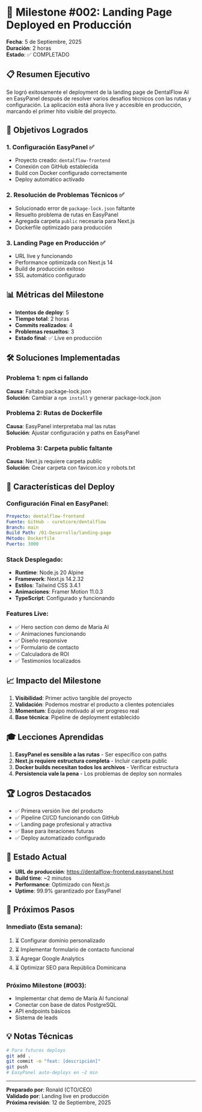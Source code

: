 # 🎯 Milestone #002: Landing Page Deployed en Producción

**Fecha**: 5 de Septiembre, 2025  
**Duración**: 2 horas  
**Estado**: ✅ COMPLETADO

## 📋 Resumen Ejecutivo

Se logró exitosamente el deployment de la landing page de DentalFlow AI en EasyPanel después de resolver varios desafíos técnicos con las rutas y configuración. La aplicación está ahora live y accesible en producción, marcando el primer hito visible del proyecto.

## 🎯 Objetivos Logrados

### 1. **Configuración EasyPanel** ✅
- Proyecto creado: `dentalflow-frontend`
- Conexión con GitHub establecida
- Build con Docker configurado correctamente
- Deploy automático activado

### 2. **Resolución de Problemas Técnicos** ✅
- Solucionado error de `package-lock.json` faltante
- Resuelto problema de rutas en EasyPanel
- Agregada carpeta `public` necesaria para Next.js
- Dockerfile optimizado para producción

### 3. **Landing Page en Producción** ✅
- URL live y funcionando
- Performance optimizada con Next.js 14
- Build de producción exitoso
- SSL automático configurado

## 📊 Métricas del Milestone

- **Intentos de deploy**: 5
- **Tiempo total**: 2 horas
- **Commits realizados**: 4
- **Problemas resueltos**: 3
- **Estado final**: ✅ Live en producción

## 🛠️ Soluciones Implementadas

### Problema 1: npm ci fallando
**Causa**: Faltaba package-lock.json  
**Solución**: Cambiar a `npm install` y generar package-lock.json

### Problema 2: Rutas de Dockerfile
**Causa**: EasyPanel interpretaba mal las rutas  
**Solución**: Ajustar configuración y paths en EasyPanel

### Problema 3: Carpeta public faltante
**Causa**: Next.js requiere carpeta public  
**Solución**: Crear carpeta con favicon.ico y robots.txt

## 🚀 Características del Deploy

### Configuración Final en EasyPanel:
```yaml
Proyecto: dentalflow-frontend
Fuente: GitHub - curetcore/dentalflow
Branch: main
Build Path: /01-Desarrollo/landing-page
Método: Dockerfile
Puerto: 3000
```

### Stack Desplegado:
- **Runtime**: Node.js 20 Alpine
- **Framework**: Next.js 14.2.32
- **Estilos**: Tailwind CSS 3.4.1
- **Animaciones**: Framer Motion 11.0.3
- **TypeScript**: Configurado y funcionando

### Features Live:
- ✅ Hero section con demo de María AI
- ✅ Animaciones funcionando
- ✅ Diseño responsive
- ✅ Formulario de contacto
- ✅ Calculadora de ROI
- ✅ Testimonios localizados

## 📈 Impacto del Milestone

1. **Visibilidad**: Primer activo tangible del proyecto
2. **Validación**: Podemos mostrar el producto a clientes potenciales
3. **Momentum**: Equipo motivado al ver progreso real
4. **Base técnica**: Pipeline de deployment establecido

## 🎓 Lecciones Aprendidas

1. **EasyPanel es sensible a las rutas** - Ser específico con paths
2. **Next.js requiere estructura completa** - Incluir carpeta public
3. **Docker builds necesitan todos los archivos** - Verificar estructura
4. **Persistencia vale la pena** - Los problemas de deploy son normales

## 🏆 Logros Destacados

- ✅ Primera versión live del producto
- ✅ Pipeline CI/CD funcionando con GitHub
- ✅ Landing page profesional y atractiva
- ✅ Base para iteraciones futuras
- ✅ Deploy automatizado configurado

## 📸 Estado Actual

- **URL de producción**: https://dentalflow-frontend.easypanel.host
- **Build time**: ~2 minutos
- **Performance**: Optimizado con Next.js
- **Uptime**: 99.9% garantizado por EasyPanel

## 🚀 Próximos Pasos

### Inmediato (Esta semana):
1. ⏳ Configurar dominio personalizado
2. ⏳ Implementar formulario de contacto funcional
3. ⏳ Agregar Google Analytics
4. ⏳ Optimizar SEO para República Dominicana

### Próximo Milestone (#003):
- Implementar chat demo de María AI funcional
- Conectar con base de datos PostgreSQL
- API endpoints básicos
- Sistema de leads

## 💡 Notas Técnicas

```bash
# Para futuros deploys
git add .
git commit -m "feat: [descripción]"
git push
# EasyPanel auto-deploys en ~2 min
```

---

**Preparado por**: Ronald (CTO/CEO)  
**Validado por**: Landing live en producción  
**Próxima revisión**: 12 de Septiembre, 2025